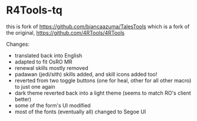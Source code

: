 # R4Tools-tq

this is fork of https://github.com/biancaazuma/TalesTools
which is a fork of the original, https://github.com/4RTools/4RTools

Changes:
* translated back into English
* adapted to fit OsRO MR
* renewal skills mostly removed
* padawan (jedi/sith) skills added, and skill icons added too!
* reverted from two toggle buttons (one for heal, other for all other macro) to just one again
* dark theme reverted back into a light theme (seems to match RO's client better)
* some of the form's UI modified
* most of the fonts (eventually all) changed to Segoe UI

